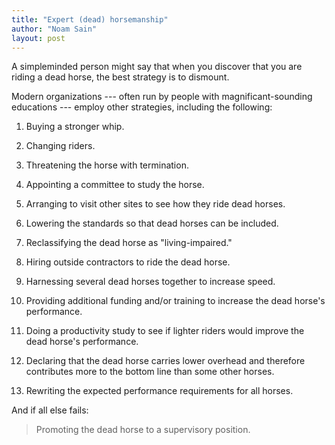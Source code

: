 ```yaml
---
title: "Expert (dead) horsemanship"
author: "Noam Sain"
layout: post
---
```


A simpleminded person might say that when you discover that you are riding a dead horse, the best strategy is to dismount.

Modern organizations --- often run by people with magnificant-sounding educations --- employ other strategies, including the following:

1. Buying a stronger whip.

2. Changing riders.

3. Threatening the horse with termination.

4. Appointing a committee to study the horse.

5. Arranging to visit other sites to see how they ride dead horses.

6. Lowering the standards so that dead horses can be included.

7. Reclassifying the dead horse as "living-impaired."

8. Hiring outside contractors to ride the dead horse.

9. Harnessing several dead horses together to increase speed.

10. Providing additional funding and/or training to increase the dead horse's performance.

11. Doing a productivity study to see if lighter riders would improve the dead horse's performance.

12. Declaring that the dead horse carries lower overhead and therefore contributes more to the bottom line than some other horses.

13. Rewriting the expected performance requirements for all horses.

And if all else fails:

> Promoting the dead horse to a supervisory position.
